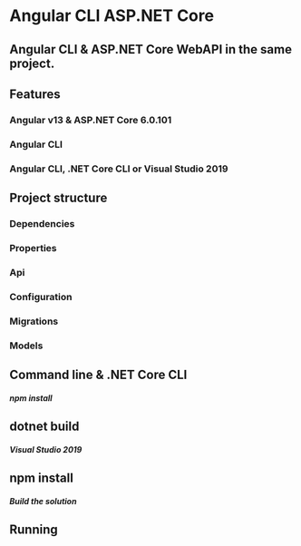# Angular CLI ASP.NET Core
## Angular CLI & ASP.NET Core WebAPI in the same project.


## Features

### Angular v13 & ASP.NET Core 6.0.101
### Angular CLI

### Angular CLI, .NET Core CLI or Visual Studio 2019

## Project structure

### Dependencies
### Properties
### Api
### Configuration
### Migrations
### Models

## Command line & .NET Core CLI
##### npm install
## dotnet build
##### Visual Studio 2019
## npm install
##### Build the solution
## Running

